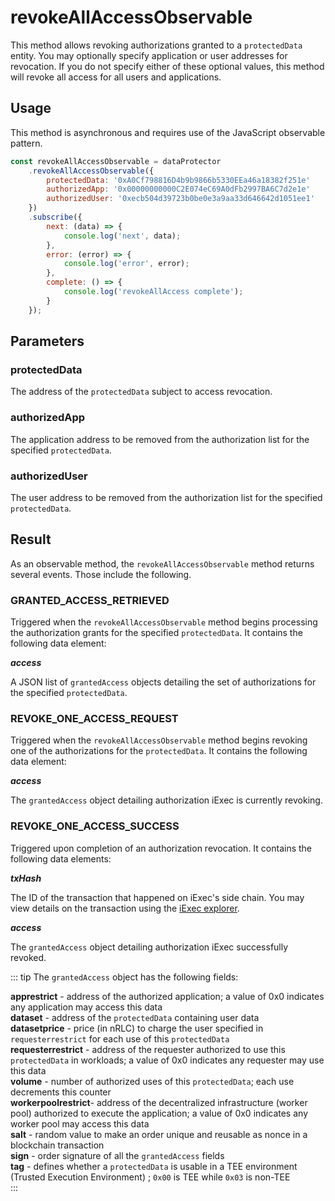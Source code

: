 # revokeAllAccessObservable

This method allows revoking authorizations granted to a `protectedData` entity. You may optionally specify application or user addresses for revocation. If you do not specify either of these optional values, this method will revoke all access for all users and applications.

## Usage

This method is asynchronous and requires use of the JavaScript observable pattern.

```js
const revokeAllAccessObservable = dataProtector
    .revokeAllAccessObservable({
        protectedData: '0xA0Cf798816D4b9b9866b5330EEa46a18382f251e'
        authorizedApp: '0x00000000000C2E074eC69A0dFb2997BA6C7d2e1e'
        authorizedUser: '0xecb504d39723b0be0e3a9aa33d646642d1051ee1'
    })
    .subscribe({
        next: (data) => {
            console.log('next', data);
        },
        error: (error) => {
            console.log('error', error);
        },
        complete: () => {
            console.log('revokeAllAccess complete');
        }
    });
```

## Parameters

### protectedData

The address of the `protectedData` subject to access revocation.

### authorizedApp

The application address to be removed from the authorization list for the specified `protectedData`.

### authorizedUser

The user address to be removed from the authorization list for the specified `protectedData`.

## Result

As an observable method, the `revokeAllAccessObservable` method returns several events. Those include the following.

### GRANTED_ACCESS_RETRIEVED

Triggered when the `revokeAllAccessObservable` method begins processing the authorization grants for the specified `protectedData`. It contains the following data element:

**_access_**

A JSON list of `grantedAccess` objects detailing the set of authorizations for the specified `protectedData`.

### REVOKE_ONE_ACCESS_REQUEST

Triggered when the `revokeAllAccessObservable` method begins revoking one of the authorizations for the `protectedData`. It contains the following data element:

**_access_**

The `grantedAccess` object detailing authorization iExec is currently revoking.

### REVOKE_ONE_ACCESS_SUCCESS

Triggered upon completion of an authorization revocation. It contains the following data elements:

**_txHash_**

The ID of the transaction that happened on iExec's side chain. You may view details on the transaction using the [iExec explorer](https://explorer.iex.ec).

**_access_**

The `grantedAccess` object detailing authorization iExec successfully revoked.

::: tip
The `grantedAccess` object has the following fields:

**apprestrict** - address of the authorized application; a value of 0x0 indicates any application may access this data  
**dataset** - address of the `protectedData` containing user data  
**datasetprice** - price (in nRLC) to charge the user specified in `requesterrestrict` for each use of this `protectedData`  
**requesterrestrict** - address of the requester authorized to use this `protectedData` in workloads; a value of 0x0 indicates any requester may use this data  
**volume** - number of authorized uses of this `protectedData`; each use decrements this counter  
**workerpoolrestrict**- address of the decentralized infrastructure (worker pool) authorized to execute the application; a value of 0x0 indicates any worker pool may access this data  
**salt** - random value to make an order unique and reusable as nonce in a blockchain transaction  
**sign** - order signature of all the `grantedAccess` fields  
**tag** - defines whether a `protectedData` is usable in a TEE environment (Trusted Execution Environment) ; `0x00` is TEE while `0x03` is non-TEE  
:::
